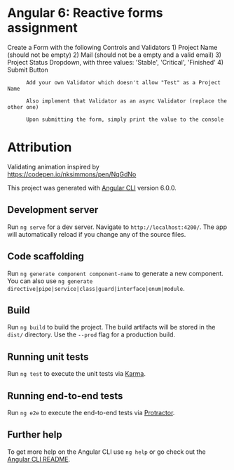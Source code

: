 # Angular 6: Reactive forms assignment
Create a Form with the following Controls and Validators
          1) Project Name (should not be empty)
          2) Mail (should not be a empty and a valid email)
          3) Project Status Dropdown, with three values: 'Stable', 'Critical', 'Finished'
          4) Submit Button

          Add your own Validator which doesn't allow "Test" as a Project Name

          Also implement that Validator as an async Validator (replace the other one)

          Upon submitting the form, simply print the value to the console

# Attribution
Validating animation inspired by https://codepen.io/nksimmons/pen/NqGdNo


This project was generated with [Angular CLI](https://github.com/angular/angular-cli) version 6.0.0.

## Development server

Run `ng serve` for a dev server. Navigate to `http://localhost:4200/`. The app will automatically reload if you change any of the source files.

## Code scaffolding

Run `ng generate component component-name` to generate a new component. You can also use `ng generate directive|pipe|service|class|guard|interface|enum|module`.

## Build

Run `ng build` to build the project. The build artifacts will be stored in the `dist/` directory. Use the `--prod` flag for a production build.

## Running unit tests

Run `ng test` to execute the unit tests via [Karma](https://karma-runner.github.io).

## Running end-to-end tests

Run `ng e2e` to execute the end-to-end tests via [Protractor](http://www.protractortest.org/).

## Further help

To get more help on the Angular CLI use `ng help` or go check out the [Angular CLI README](https://github.com/angular/angular-cli/blob/master/README.md).
